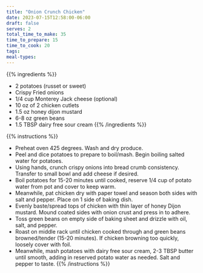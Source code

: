 ```yaml
---
title: "Onion Crunch Chicken"
date: 2023-07-15T12:58:00-06:00
draft: false
serves: 2
total_time_to_make: 35
time_to_prepare: 15
time_to_cook: 20
tags:
meal-types:
---
```


{{% ingredients %}}
- 2 potatoes (russet or sweet)
- Crispy Fried onions
- 1/4 cup Monterey Jack cheese (optional)
- 10 oz of 2 chicken cutlets
- 1.5 oz honey dijon mustard
- 6-8 oz green beans
- 1.5 TBSP dairy free sour cream
{{% /ingredients %}}

{{% instructions %}}
- Preheat oven 425 degrees. Wash and dry produce.
- Peel and dice potatoes to prepare to boil/mash. Begin boiling salted water for potatoes.
- Using hands, crunch crispy onions into bread crumb consistency. Transfer to small bowl and add cheese if desired.
- Boil potatoes for 15-20 minutes until cooked, reserve 1/4 cup of potato water from pot and cover to keep warm.
- Meanwhile, pat chicken dry with paper towel and season both sides with salt and pepper. Place on 1 side of baking dish.
- Evenly baste/spread tops of chicken with thin layer of honey Dijon mustard. Mound coated sides with onion crust and press in to adhere.
- Toss green beans on empty side of baking sheet and drizzle with oil, salt, and pepper.
- Roast on middle rack until chicken cooked through and green beans browned/tender (15-20 minutes). If chicken browning too quickly, loosely cover with foil.
- Meanwhile, mash potatoes with dairy free sour cream, 2-3 TBSP butter until smooth, adding in reserved potato water as needed. Salt and pepper to taste.
{{% /instructions %}}
